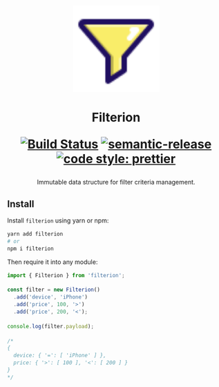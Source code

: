 <p align="center">
  <img width="200" src="/assets/logo.svg?sanitize=true">
</p>

<h1 align="center">
Filterion

[![Build Status](https://travis-ci.com/prilutskiy/filterion.svg?branch=master)](https://travis-ci.com/prilutskiy/filterion)
[![semantic-release](https://img.shields.io/badge/%20%20%F0%9F%93%A6%F0%9F%9A%80-semantic--release-e10079.svg)](https://github.com/semantic-release/semantic-release)
[![code style: prettier](https://img.shields.io/badge/code_style-prettier-ff69b4.svg?style=flat)](https://github.com/prettier/prettier)

</h1>

<div align="center">
Immutable data structure for filter criteria management.

</div>

## Install

Install `filterion` using yarn or npm:

```bash
yarn add filterion
# or
npm i filterion
```

Then require it into any module:

```javascript
import { Filterion } from 'filterion';

const filter = new Filterion()
  .add('device', 'iPhone')
  .add('price', 100, '>')
  .add('price', 200, '<');

console.log(filter.payload);

/*
{
  device: { '=': [ 'iPhone' ] },
  price: { '>': [ 100 ], '<': [ 200 ] }
}
*/
```
